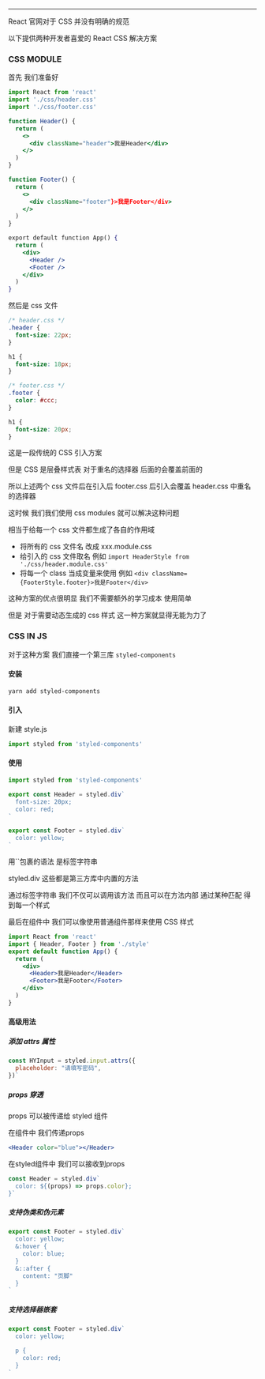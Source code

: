---



React 官网对于 CSS 并没有明确的规范


以下提供两种开发者喜爱的 React CSS 解决方案


### CSS MODULE


首先 我们准备好


```jsx
import React from 'react'
import './css/header.css'
import './css/footer.css'

function Header() {
  return (
    <>
      <div className="header">我是Header</div>
    </>
  )
}

function Footer() {
  return (
    <>
      <div className="footer"}>我是Footer</div>
    </>
  )
}

export default function App() {
  return (
    <div>
      <Header />
      <Footer />
    </div>
  )
}
```


然后是 css 文件


```css
/* header.css */
.header {
  font-size: 22px;
}

h1 {
  font-size: 18px;
}

/* footer.css */
.footer {
  color: #ccc;
}

h1 {
  font-size: 20px;
}
```


这是一段传统的 CSS 引入方案


但是 CSS 是层叠样式表 对于重名的选择器 后面的会覆盖前面的


所以上述两个 css 文件后在引入后 footer.css 后引入会覆盖 header.css 中重名的选择器


这时候 我们我们使用 css modules 就可以解决这种问题


相当于给每一个 css 文件都生成了各自的作用域


- 将所有的 css 文件名 改成 xxx.module.css
- 给引入的 css 文件取名 例如 `import HeaderStyle from './css/header.module.css'`
- 将每一个 class 当成变量来使用 例如 `<div className={FooterStyle.footer}>我是Footer</div>`



这种方案的优点很明显 我们不需要额外的学习成本 使用简单


但是 对于需要动态生成的 css 样式 这一种方案就显得无能为力了


### CSS IN JS


对于这种方案 我们直接一个第三库 `styled-components`


#### 安装


```bash
yarn add styled-components
```


#### 引入


新建 style.js


```javascript
import styled from 'styled-components'
```


#### 使用


```javascript
import styled from 'styled-components'

export const Header = styled.div`
  font-size: 20px;
  color: red;
`

export const Footer = styled.div`
  color: yellow;
`
```


用``包裹的语法 是标签字符串


styled.div 这些都是第三方库中内置的方法


通过标签字符串 我们不仅可以调用该方法 而且可以在方法内部 通过某种匹配 得到每一个样式


最后在组件中 我们可以像使用普通组件那样来使用 CSS 样式


```jsx
import React from 'react'
import { Header, Footer } from './style'
export default function App() {
  return (
    <div>
      <Header>我是Header</Header>
      <Footer>我是Footer</Footer>
    </div>
  )
}
```


#### 高级用法


##### 添加 attrs 属性


```javascript
const HYInput = styled.input.attrs({
  placeholder: "请填写密码",
})`
```


##### props 穿透


props 可以被传递给 styled 组件


在组件中 我们传递props


```jsx
<Header color="blue"></Header>
```


在styled组件中 我们可以接收到props


```javascript
const Header = styled.div`
  color: ${(props) => props.color};
}`
```


##### 支持伪类和伪元素


```javascript
export const Footer = styled.div`
  color: yellow;
  &:hover {
    color: blue;
  }
  &::after {
    content: "页脚"
  }
`
```


##### 支持选择器嵌套


```javascript
export const Footer = styled.div`
  color: yellow;

  p {
    color: red;
  }
`
```
